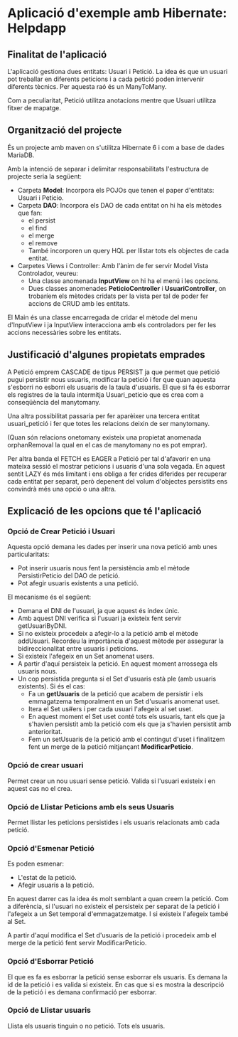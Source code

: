 # **Aplicació d'exemple amb Hibernate: Helpdapp**

## Finalitat de l'aplicació

L'aplicació gestiona dues entitats: Usuari i Petició. La idea és que un usuari pot treballar en diferents peticions i a cada petició poden intervenir diferents tècnics.
Per aquesta raó és un ManyToMany.

Com a peculiaritat, Petició utilitza anotacions mentre que Usuari utilitza fitxer de mapatge.

## Organització del projecte

És un projecte amb maven on s'utilitza Hibernate 6 i com a base de dades MariaDB.

Amb la intenció de separar i delimitar responsabilitats l'estructura de projecte seria la següent:
* Carpeta **Model**: Incorpora els POJOs que tenen el paper d'entitats: Usuari i Peticio.
* Carpeta **DAO**: Incorpora els DAO de cada entitat on hi ha els mètodes que fan:
    * el persist
    * el find
    * el merge
    * el remove 
    * També incorporen un query HQL per llistar tots els objectes de cada entitat.
* Carpetes Views i Controller: Amb l'ànim de fer servir Model Vista Controlador, veureu:
    * Una classe anomenada **InputView** on hi ha el menú i les opcions.
    * Dues classes anomenades **PeticioController** i **UsuariController**, on trobaríem els mètodes cridats per la vista per tal de poder fer accions de CRUD amb les entitats.

El Main és una classe encarregada de cridar el mètode del menu d'InputView i ja InputView interacciona amb els controladors per fer les accions necessàries sobre les entitats.

## Justificació d'algunes propietats emprades

A Petició emprem CASCADE de tipus PERSIST ja que permet que petició pugui persistir nous usuaris, modificar la petició i fer que quan aquesta s'esborri no esborri els usuaris de la taula d'usuaris. El que si fa és esborrar els registres de la taula intermitja Usuari_peticio que es crea com a conseqüència del manytomany.

Una altra possibilitat passaria per fer aparèixer una tercera entitat usuari_petició i fer que totes les relacions deixin de ser manytomany. 

(Quan són relacions onetomany existeix una propietat anomenada orphanRemoval la qual en el cas de manytomany no es pot emprar).

Per altra banda el FETCH es EAGER a Petició per tal d'afavorir en una mateixa sessió el mostrar peticions i usuaris d'una sola vegada. En aquest sentit LAZY és més limitant i ens obliga a fer crides diferides per recuperar cada entitat per separat, però depenent del volum d'objectes persistits ens convindrà més una opció o una altra.

## Explicació de les opcions que té l'aplicació

### Opció de Crear Petició i Usuari

Aquesta opció demana les dades per inserir una nova petició amb unes particularitats: 
* Pot inserir usuaris nous fent la persistència amb el mètode PersistirPeticio del DAO de petició.
* Pot afegir usuaris existents a una petició.

El mecanisme és el següent:
* Demana el DNI de l'usuari, ja que aquest és índex únic.
* Amb aquest DNI verifica si l'usuari ja existeix fent servir getUsuariByDNI.
* Si no existeix procedeix a afegir-lo a la petició amb el mètode addUsuari. Recordeu la importància d'aquest mètode per assegurar la bidireccionalitat entre usuaris i peticions.
* Si existeix l'afegeix en un Set anomenat users. 
* A partir d'aquí persisteix la petició. En aquest moment arrossega els usuaris nous.
* Un cop persistida pregunta si el Set d'usuaris està ple (amb usuaris existents). Si és el cas:
    * Fa un **getUsuaris** de la petició que acabem de persistir i els emmagatzema temporalment en un Set d'usuaris anomenat uset.
    * Itera el Set us#ers i per cada usuari l'afegeix al set uset.
    * En aquest moment el Set uset conté tots els usuaris, tant els que ja s'havien persistit amb la petició com els que ja s'havien persistit amb anterioritat.
    * Fem un setUsuaris de la petició amb el contingut d'uset i finalitzem fent un merge de la petició mitjançant **ModificarPeticio**.

### Opció de crear usuari

Permet crear un nou usuari sense petició. Valida si l'usuari existeix i en aquest cas no el crea.

### Opció de Llistar Peticions amb els seus Usuaris

Permet llistar les peticions persistides i els usuaris relacionats amb cada petició.

### Opció d'Esmenar Petició

Es poden esmenar:
* L'estat de la petició.
* Afegir usuaris a la petició.

En aquest darrer cas la idea és molt semblant a quan creem la petició. Com a diferència, si l'usuari no existeix el persisteix per separat de la petició i l'afegeix a un Set temporal d'emmagatzematge. I si existeix l'afegeix també al Set.

A partir d'aquí modifica el Set d'usuaris de la petició i procedeix amb el merge de la petició fent servir ModificarPeticio.

### Opció d'Esborrar Petició

El que es fa es esborrar la petició sense esborrar els usuaris. Es demana la id de la petició i es valida si existeix. En cas que si es mostra la descripció de la petició i es demana confirmació per esborrar.

### Opció de Llistar usuaris

Llista els usuaris tinguin o no petició. Tots els usuaris.
